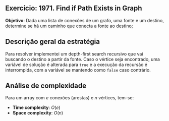 ## Exercício: 1971. Find if Path Exists in Graph
**Objetivo**: Dada uma lista de conexões de um grafo, uma fonte e um destino, determine se há um caminho que conecta a fonte ao destino;

## Descrição geral da estratégia
Para resolver implementei um depth-first search recursivo que vai buscando o destino a partir da fonte. Caso o vértice seja encontrado, uma variável de solução é alterada para `true` e a execução da recursão é interrompida, com a variável se mantendo como `false` caso contrário.

## Análise de complexidade
Para um array com $e$ conexões (arestas) e $n$ vértices, tem-se:
- **Time complexity**: $O(e)$
- **Space complexity**: $O(n)$